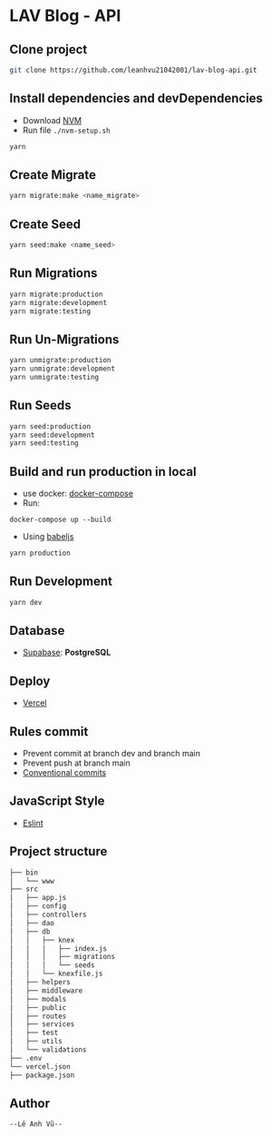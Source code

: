 # LAV Blog - API

## Clone project

```sh
git clone https://github.com/leanhvu21042001/lav-blog-api.git
```

## Install dependencies and devDependencies

- Download [NVM](https://github.com/nvm-sh/nvm)
- Run file `./nvm-setup.sh`

```sh
yarn
```

## Create Migrate

```sh
yarn migrate:make <name_migrate>
```

## Create Seed

```sh
yarn seed:make <name_seed>
```

## Run Migrations

```sh
yarn migrate:production
yarn migrate:development
yarn migrate:testing
```

## Run Un-Migrations

```sh
yarn unmigrate:production
yarn unmigrate:development
yarn unmigrate:testing
```

## Run Seeds

```sh
yarn seed:production
yarn seed:development
yarn seed:testing
```

## Build and run production in local

- use docker: [docker-compose](./docs/docker-compose.md)
- Run:

```docker
docker-compose up --build
```

- Using [babeljs](https://babeljs.io/)

```sh
yarn production
```

## Run Development

```sh
yarn dev
```

## Database

- [Supabase](https://supabase.com/): **PostgreSQL**

## Deploy

- [Vercel](https://vercel.com/)

## Rules commit

- Prevent commit at branch dev and branch main
- Prevent push at branch main
- [Conventional commits](https://github.com/conventional-changelog/commitlint/tree/master/%40commitlint/config-conventional)

## JavaScript Style

- [Eslint](https://eslint.org/)

## Project structure

```sh
├── bin
│   └── www
├── src
│   ├── app.js
│   ├── config
│   ├── controllers
│   ├── dao
│   ├── db
│   │   ├── knex
│   │   │   ├── index.js
│   │   │   ├── migrations
│   │   │   └── seeds
│   │   └── knexfile.js
│   ├── helpers
│   ├── middleware
│   ├── modals
│   ├── public
│   ├── routes
│   ├── services
│   ├── test
│   ├── utils
│   └── validations
├── .env
└── vercel.json
├── package.json
```

## Author

```author
--Lê Anh Vũ--
```
